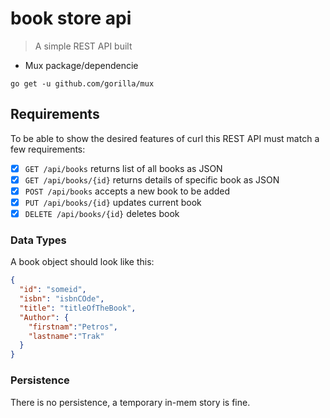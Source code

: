# book store api

> A simple REST API built

* Mux package/dependencie
```
go get -u github.com/gorilla/mux
```

## Requirements

To be able to show the desired features of curl this REST API must match a few
requirements:

* [x] `GET /api/books` returns list of all books as JSON
* [x] `GET /api/books/{id}` returns details of specific book as JSON
* [x] `POST /api/books` accepts a new book to be added
* [x] `PUT /api/books/{id}` updates current book
* [x] `DELETE /api/books/{id}` deletes book

### Data Types

A book object should look like this:
```json
{
  "id": "someid",
  "isbn": "isbnCOde",
  "title": "titleOfTheBook",
  "Author": {
    "firstnam":"Petros",
    "lastname":"Trak"
  }
}
```

### Persistence

There is no persistence, a temporary in-mem story is fine.
